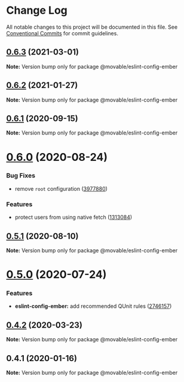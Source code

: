 # Change Log

All notable changes to this project will be documented in this file.
See [Conventional Commits](https://conventionalcommits.org) for commit guidelines.

## [0.6.3](https://github.com/movableink/lint-config/compare/@movable/eslint-config-ember@0.6.2...@movable/eslint-config-ember@0.6.3) (2021-03-01)

**Note:** Version bump only for package @movable/eslint-config-ember

## [0.6.2](https://github.com/movableink/lint-config/compare/@movable/eslint-config-ember@0.6.1...@movable/eslint-config-ember@0.6.2) (2021-01-27)

**Note:** Version bump only for package @movable/eslint-config-ember

## [0.6.1](https://github.com/movableink/lint-config/compare/@movable/eslint-config-ember@0.6.0...@movable/eslint-config-ember@0.6.1) (2020-09-15)

**Note:** Version bump only for package @movable/eslint-config-ember

# [0.6.0](https://github.com/movableink/lint-config/compare/@movable/eslint-config-ember@0.5.1...@movable/eslint-config-ember@0.6.0) (2020-08-24)

### Bug Fixes

- remove `root` configuration ([3977880](https://github.com/movableink/lint-config/commit/397788017d89af2274578f6c889c5c6578844ec2))

### Features

- protect users from using native fetch ([1313084](https://github.com/movableink/lint-config/commit/131308498e28f15834ffb01fce3c3aca5bad8da3))

## [0.5.1](https://github.com/movableink/lint-config/compare/@movable/eslint-config-ember@0.5.0...@movable/eslint-config-ember@0.5.1) (2020-08-10)

**Note:** Version bump only for package @movable/eslint-config-ember

# [0.5.0](https://github.com/movableink/lint-config/compare/@movable/eslint-config-ember@0.4.2...@movable/eslint-config-ember@0.5.0) (2020-07-24)

### Features

- **eslint-config-ember:** add recommended QUnit rules ([2746157](https://github.com/movableink/lint-config/commit/274615722d8adb401f4fad933bc23bc62f7cfb33))

## [0.4.2](https://github.com/movableink/lint-config/compare/@movable/eslint-config-ember@0.4.1...@movable/eslint-config-ember@0.4.2) (2020-03-23)

**Note:** Version bump only for package @movable/eslint-config-ember

## 0.4.1 (2020-01-16)

**Note:** Version bump only for package @movable/eslint-config-ember
